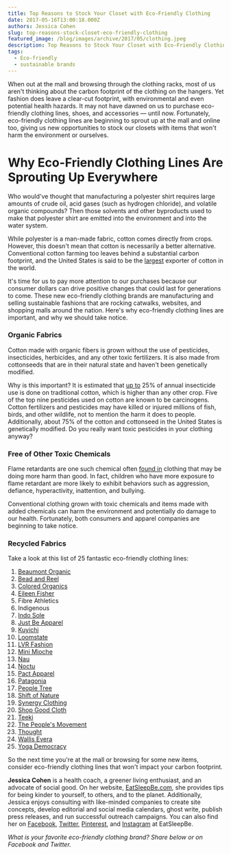 ```yaml
---
title: Top Reasons to Stock Your Closet with Eco-Friendly Clothing
date: 2017-05-16T13:00:18.000Z
authors: Jessica Cohen
slug: top-reasons-stock-closet-eco-friendly-clothing
featured_image: /blog/images/archive/2017/05/clothing.jpeg
description: Top Reasons to Stock Your Closet with Eco-Friendly Clothing
tags:
  - Eco-friendly
  - sustainable brands
---
```

When out at the mall and browsing through the clothing racks, most of us aren't thinking about the carbon footprint of the clothing on the hangers. Yet fashion does leave a clear-cut footprint, with environmental and even potential health hazards. It may not have dawned on us to purchase eco-friendly clothing lines, shoes, and accessories — until now. Fortunately, eco-friendly clothing lines are beginning to sprout up at the mall and online too, giving us new opportunities to stock our closets with items that won't harm the environment or ourselves.

# Why Eco-Friendly Clothing Lines Are Sprouting Up Everywhere

Who would've thought that manufacturing a polyester shirt requires large amounts of crude oil, acid gases (such as hydrogen chloride), and volatile organic compounds? Then those solvents and other byproducts used to make that polyester shirt are emitted into the environment and into the water system.

While polyester is a man-made fabric, cotton comes directly from crops. However, this doesn't mean that cotton is necessarily a better alternative. Conventional cotton farming too leaves behind a substantial carbon footprint, and the United States is said to be the [largest](https://www.ncbi.nlm.nih.gov/pmc/articles/PMC1964887/) exporter of cotton in the world.

It's time for us to pay more attention to our purchases because our consumer dollars can drive positive changes that could last for generations to come. These new eco-friendly clothing brands are manufacturing and selling sustainable fashions that are rocking catwalks, websites, and shopping malls around the nation. Here's why eco-friendly clothing lines are important, and why we should take notice.

### **Organic Fabrics**

Cotton made with organic fibers is grown without the use of pesticides, insecticides, herbicides, and any other toxic fertilizers. It is also made from cottonseeds that are in their natural state and haven't been genetically modified.

Why is this important? It is estimated that [up to](http://ejfoundation.org/report/deadly-chemicals-cotton) 25% of annual insecticide use is done on traditional cotton, which is higher than any other crop. Five of the top nine pesticides used on cotton are known to be carcinogens. Cotton fertilizers and pesticides may have killed or injured millions of fish, birds, and other wildlife, not to mention the harm it does to people. Additionally, about 75% of the cotton and cottonseed in the United States is genetically modified. Do you really want toxic pesticides in your clothing anyway?

### **Free of Other Toxic Chemicals**

Flame retardants are one such chemical often [found in](https://www.sciencedaily.com/releases/2017/03/170309141306.htm) clothing that may be doing more harm than good. In fact, children who have more exposure to flame retardant are more likely to exhibit behaviors such as aggression, defiance, hyperactivity, inattention, and bullying.

Conventional clothing grown with toxic chemicals and items made with added chemicals can harm the environment and potentially do damage to our health. Fortunately, both consumers and apparel companies are beginning to take notice.

### **Recycled Fabrics**

Take a look at this list of 25 fantastic eco-friendly clothing lines:

1. [Beaumont Organic](https://www.beaumontorganic.com/)
2. [Bead and Reel](https://www.beadandreel.com/)
3. [Colored Organics](https://www.coloredorganics.com/)
4. [Eileen Fisher](http://www.eileenfisher.com/)
5. Fibre Athletics
6. Indigenous
7. [Indo Sole](https://indosole.com/)
8. [Just Be Apparel](https://justbeapparel.com/)
9. [Kuyichi](https://kuyichi.com/)
10. [Loomstate](https://www.loomstate.org/shop/)
11. [LVR Fashion](http://www.lvrfashion.com/)
12. [Mini Mioche](https://www.minimioche.com/)
13. [Nau](http://www.nau.com/)
14. [Noctu](http://www.noctu.co.uk/team/)
15. [Pact Apparel](https://wearpact.com/)
16. [Patagonia](http://www.patagonia.com/home/)
17. [People Tree](http://www.peopletree.co.uk/)
18. [Shift of Nature](http://shifttonature.com.au/eco-woman/)
19. [Synergy Clothing](https://synergyclothing.com/)
20. [Shop Good Cloth](https://shopgoodcloth.com/)
21. [Teeki](https://teeki.com/)
22. [The People's Movement](http://thepeoplesmovement.com/)
23. [Thought](https://www.wearethought.com/)
24. [Wallis Evera](https://wallisevera.com/)
25. [Yoga Democracy](https://yogademocracy.com/)

So the next time you're at the mall or browsing for some new items, consider eco-friendly clothing lines that won't impact your carbon footprint.

**Jessica Cohen** is a health coach, a greener living enthusiast, and an advocate of social good. On her website, [EatSleepBe.com](http://eatsleepbe.com/), she provides tips for being kinder to yourself, to others, and to the planet. Additionally, Jessica enjoys consulting with like-minded companies to create site concepts, develop editorial and social media calendars, ghost write, publish press releases, and run successful outreach campaigns. You can also find her on [Facebook](http://facebook.com/eatsleepbe), [Twitter](http://twitter.com/eatsleepbe), [Pinterest](http://pinterest.com/eatsleepbe), and [Instagram](http://instagram.com/eatsleepbe) at EatSleepBe.

*What is your favorite eco-friendly clothing brand? Share below or on Facebook and Twitter.*
